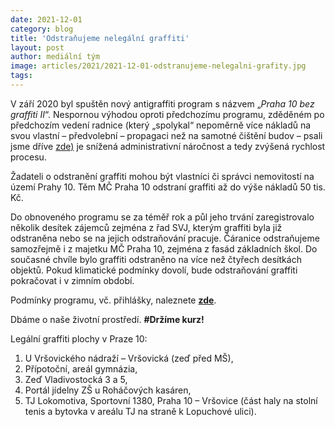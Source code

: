 ```yaml
---
date: 2021-12-01
category: blog
title: 'Odstraňujeme nelegální graffiti'
layout: post
author: mediální tým
image: articles/2021/2021-12-01-odstranujeme-nelegalni-grafity.jpg
tags:
---
```


V září 2020 byl spuštěn nový antigraffiti program s názvem „_Praha 10 bez graffiti II_“. Nespornou výhodou oproti předchozímu programu, zděděném po předchozím vedení radnice (který „spolykal“ nepoměrně více nákladů na svou vlastní – předvolební – propagaci než na samotné čištění budov – psali jsme dříve  [zde)](https://pirati10.cz/tag/antigraffiti-program-praha-10/?fbclid=IwAR0bSyS4DVS4P1WUKEX0FWHZfmgy95F1B09xEMrdVjndNoJF3aFpGIbNEW8)  je snížená administrativní náročnost a tedy zvýšená rychlost procesu.

Žadateli o odstranění graffiti mohou být vlastníci či správci nemovitostí na území Prahy 10. Těm MČ Praha 10 odstraní graffiti až do výše nákladů 50 tis. Kč.

Do obnoveného programu se za téměř rok a půl jeho trvání zaregistrovalo několik desítek zájemců zejména z řad SVJ, kterým graffiti byla již odstraněna nebo se na jejich odstraňování pracuje. Čáranice odstraňujeme samozřejmě i z majetku MČ Praha 10, zejména z fasád základních škol. Do současné chvíle bylo graffiti odstraněno na více než čtyřech desítkách objektů. Pokud klimatické podmínky dovolí, bude odstraňování graffiti pokračovat i v zimním období.

Podmínky programu, vč. přihlášky, naleznete  [**zde**](https://praha10.cz/praha10bezgraffiti).

Dbáme o naše životní prostředí.  **#Držíme kurz!**

Legální graffiti plochy v Praze 10:

1.  U Vršovického nádraží – Vršovická (zeď před MŠ),
2.  Přípotoční, areál gymnázia,
3.  Zeď Vladivostocká 3 a 5,
4.  Portál jídelny ZŠ u Roháčových kasáren,
5.  TJ Lokomotiva, Sportovní 1380, Praha 10 – Vršovice (část haly na stolní tenis a bytovka v areálu TJ na straně k Lopuchové ulici).
